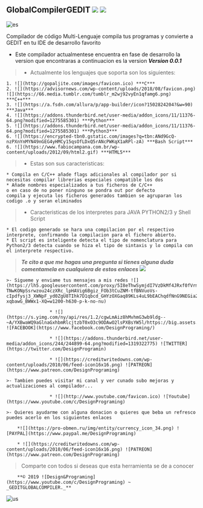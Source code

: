 ## GlobalCompilerGEDIT ![](https://imgur.com/a/AJsVIBL)  ![](https://imag.malavida.com/mvimgbig/download-s/gedit-7071-0.jpg)

![es](https://dd-cdn.multiscreensite.com/flags/flags_iso/32/es.png)


Compilador de código Multi-Lenguaje compila tus programas y convierte a GEDIT en tu IDE de desarrollo favorito

- Este compilador actualmentese encuentra en fase de desarrollo la version que encontraras a continuacion es la version ***Version 0.0.1***
> - Actualmente los lenguajes que soporta son los siguientes:

    1. ![](http://gopaljite.com/images/favicon.ico) ***C***
    2. ![](https://advisornews.com/wp-content/uploads/2018/08/favicon.png) ![](https://66.media.tumblr.com/tumblr_m2wj92vyEn1qfamg6.png) ***C++***
    3. ![](https://a.fsdn.com/allura/p/app-builder/icon?1502824204?&w=90) ***Java***
    4. ![](https://addons.thunderbird.net/user-media/addon_icons/11/11376-64.png?modified=1275585301) ***Python***
    5. ![](https://addons.thunderbird.net/user-media/addon_icons/11/11376-64.png?modified=1275585301) ***Python3***
    6. ![](https://encrypted-tbn0.gstatic.com/images?q=tbn:ANd9GcQ-nzPXnYnMYN49nGEG4yHMCy15qsOfLDxQ5rANcPWKqX1aRPl-zA) ***Bash Script***
    6. ![](https://www.fabiocampana.com.br/wp-content/uploads/2012/09/html2.gif) ***HTML5***
>- Estas son sus caracteristicas:

    * Compila en C/C++ añade flags adicionales al compilador por si necesitas compilar librerias especiales compatible los dos
    * Añade nombres especializados a tus ficheros de C/C++
    o en caso de no poner ninguno se pondra out por defecto
    compila y ejecuta los ficheros generados tambien se agruparan los codigo .o y seran eliminados
    
>- Caracteristicas de los interpretes para JAVA PYTHON2/3 y Shell Script

    * El codigo generado se hara una compilacion por el respectivo interprete, confirmando la compilacion para el fichero abierto.
    * El script es inteligente detecta el tipo de nomenclatura para Python2/3 detecta cuando se hiza el tipo de sintaxis y lo compila con el interprete respectivo.

> ***Te cito a que me hagas una pregunta si tienes alguna duda comentamela en cualquiera de estos enlaces ![](https://lh4.googleusercontent.com/proxy/ZPqXWRhbOdcABrh728ZxmdYd_y20K4JYrklFuseWdBbufLHShQ_IHyyeWc4ov6HhwAjcV_sqmS0KIVK9SE2tjJDI4lwlxEE=w1200-h630-p-k-no-nu)***

    >- Sigueme y enviame tus mensajes a mis redes ![](https://lh5.googleusercontent.com/proxy/5I8eThwSymjdI7VzDkMf4JRxf0fVrmcb-TNwKONpSsrwzou24czXRc_lpHAVig6Bgiz_FOb3tCuZNM-tfBNVuoVs-cIpdfysj3_XWNpF_yd0ZgU8TIhk7D1qbcd_GHYzOXGaq89KLs4uL9bEAChqdfNnG9NEGia2cYFMeL-xqbawG_BWWx1-XQ=w1200-h630-p-k-no-nu)
    
                    * ![](https://s.yimg.com/ny/api/res/1.2/cgwLmAiz8hMvhmG3wb9ldg--~A/YXBwaWQ9aGlnaGxhbmRlcjtzbT0xO3c9ODAwO2lsPXBsYW5l/https://big.assets.huffingtonpost.com/FBLOGO_0.png.cf.jpg) ![FACEBOOK](https://www.facebook.com/DesignPrograming/)
                    
                    * ![](https://addons.thunderbird.net/user-media/addon_icons/244/244899-64.png?modified=1319322775) ![TWITTER](https://twitter.com/DesignProgramin)
                    
                    * ![](https://creditwritedowns.com/wp-content/uploads/2010/06/feed-icon16x16.png) ![PATREON](https://www.patreon.com/DesignPrograming)
                    
    >- Tambien puedes visitar mi canal y ver cunado subo mejoras y actualizaciones al compilador...
    
                    * ![](http://www.youtube.com/favicon.ico) ![Youtube](https://www.youtube.com/c/DesignPrograming)
                    
    >- Quieres ayudarme con alguna donacion o quieres que beba un refresco puedes acerlo en los siguientes enlaces
    
        *![](https://pro-obmen.ru/img/entity/currency_icon_34.png) ![PAYPAL](https://www.paypal.me/DesignPrograming)
        
        * ![](https://creditwritedowns.com/wp-content/uploads/2010/06/feed-icon16x16.png) ![PATREON](https://www.patreon.com/DesignPrograming)

> Comparte con todos si deseas que esta herramienta se de a conocer

        **© 2019 ![Design&Programing](https://www.youtube.com/c/DesignPrograming) ~ _GEDITGLOBALCOMPILER._**

![us](http://www.raymarine.com/uploadedImages/lang_uk.gif)
